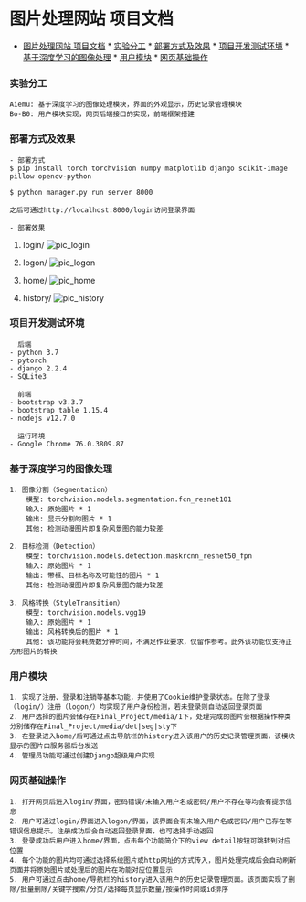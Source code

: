 # 图片处理网站 项目文档
   * [图片处理网站 项目文档](#图片处理网站-项目文档)
         * [实验分工](#实验分工)
         * [部署方式及效果](#部署方式及效果)
         * [项目开发测试环境](#项目开发测试环境)
         * [基于深度学习的图像处理](#基于深度学习的图像处理)
         * [用户模块](#用户模块)
         * [网页基础操作](#网页基础操作)

### 实验分工
    Aiemu: 基于深度学习的图像处理模块，界面的外观显示，历史记录管理模块
    Bo-B0: 用户模块实现，网页后端接口的实现，前端框架搭建

### 部署方式及效果
    - 部署方式
    $ pip install torch torchvision numpy matplotlib django scikit-image pillow opencv-python 

    $ python manager.py run server 8000
    
    之后可通过http://localhost:8000/login访问登录界⾯

    - 部署效果
1. login/
![pic_login](https://tva1.sinaimg.cn/large/006y8mN6ly1g6x0icwrz3j31ip0u0gow.jpg)

2. logon/
![pic_logon](https://tva1.sinaimg.cn/large/006y8mN6ly1g6x0jnuhqdj31ip0u0dj3.jpg)

3. home/
![pic_home](https://tva1.sinaimg.cn/large/006y8mN6ly1g6x0kczw24j31ip0u0npe.jpg)

4. history/
![pic_history](https://tva1.sinaimg.cn/large/006y8mN6ly1g6x0l7jw8tj31ip0u0gsu.jpg)


### 项目开发测试环境
      后端
    - python 3.7
    - pytorch 
    - django 2.2.4
    - SQLite3
      
      前端 
    - bootstrap v3.3.7
    - bootstrap table 1.15.4
    - nodejs v12.7.0

      运行环境
    - Google Chrome 76.0.3809.87

### 基于深度学习的图像处理
    1. 图像分割（Segmentation）
        模型: torchvision.models.segmentation.fcn_resnet101
        输入: 原始图片 * 1
        输出: 显示分割的图片 * 1
        其他: 检测动漫图片即复杂风景图的能力较差
    
    2. 目标检测（Detection）
        模型: torchvision.models.detection.maskrcnn_resnet50_fpn
        输入: 原始图片 * 1
        输出: 带框、目标名称及可能性的图片 * 1
        其他: 检测动漫图片即复杂风景图的能力较差
    
    3. 风格转换（StyleTransition）
        模型: torchvision.models.vgg19
        输入: 原始图片 * 1
        输出: 风格转换后的图片 * 1
        其他: 该功能将会耗费数分钟时间，不满足作业要求，仅留作参考。此外该功能仅支持正方形图片的转换

### 用户模块
    1. 实现了注册、登录和注销等基本功能，并使用了Cookie维护登录状态。在除了登录（login/）注册（logon/）均实现了用户身份检测，若未登录则自动返回登录页面
    2. 用户选择的图片会储存在Final_Project/media/1下，处理完成的图片会根据操作种类分别储存在Final_Project/media/det|seg|sty下
    3. 在登录进入home/后可通过点击导航栏的history进入该用户的历史记录管理页面，该模块显示的图片由服务器后台发送
    4. 管理员功能可通过创建Django超级用户实现

### 网页基础操作
    1. 打开网页后进入login/界面，密码错误/未输入用户名或密码/用户不存在等均会有提示信息
    2. 用户可通过login/界面进入logon/界面，该界面会有未输入用户名或密码/用户已存在等错误信息提示。注册成功后会自动返回登录界面，也可选择手动返回
    3. 登录成功后用户进入home/界面，点击每个功能简介下的view detail按钮可跳转到对应位置
    4. 每个功能的图片均可通过选择系统图片或http网址的方式传入，图片处理完成后会自动刷新页面并将原始图片或处理后的图片在功能对应位置显示
    5. 用户可通过点击home/导航栏的history进入该用户的历史记录管理页面。该页面实现了删除/批量删除/关键字搜索/分页/选择每页显示数量/按操作时间或id排序
